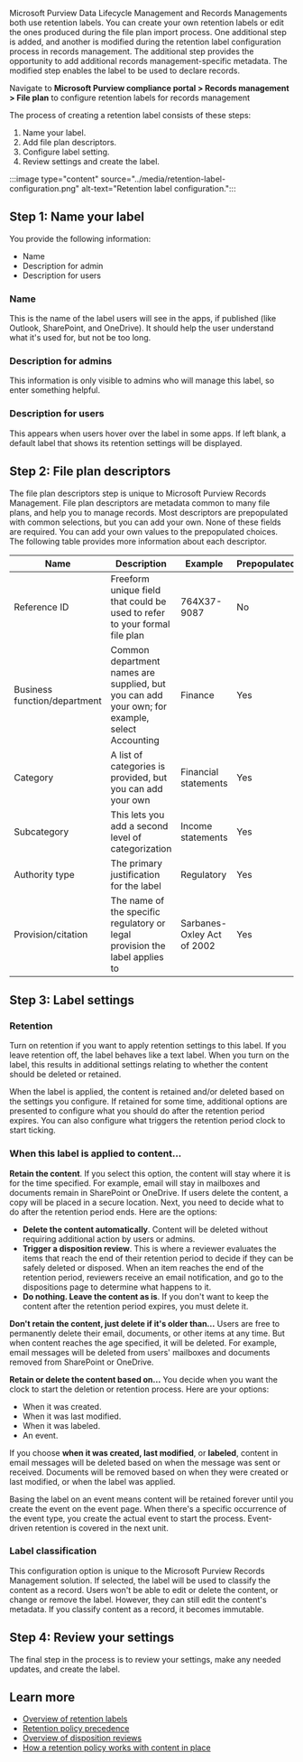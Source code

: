 Microsoft Purview Data Lifecycle Management and Records Managements both use retention labels. You can create your own retention labels or edit the ones produced during the file plan import process. One additional step is added, and another is modified during the retention label configuration process in records management. The additional step provides the opportunity to add additional records management-specific metadata. The modified step enables the label to be used to declare records.

Navigate to **Microsoft Purview compliance portal > Records management > File plan** to configure retention labels for records management

The process of creating a retention label consists of these steps:

1. Name your label.
1. Add file plan descriptors.
1. Configure label setting.
1. Review settings and create the label.

:::image type="content" source="../media/retention-label-configuration.png" alt-text="Retention label configuration.":::

## Step 1: Name your label

You provide the following information:

- Name
- Description for admin
- Description for users

### Name

This is the name of the label users will see in the apps, if published (like Outlook, SharePoint, and OneDrive). It should help the user understand what it's used for, but not be too long.

### Description for admins

This information is only visible to admins who will manage this label, so enter something helpful.

### Description for users

This appears when users hover over the label in some apps. If left blank, a default label that shows its retention settings will be displayed.

## Step 2: File plan descriptors

The file plan descriptors step is unique to Microsoft Purview Records Management. File plan descriptors are metadata common to many file plans, and help you to manage records. Most descriptors are prepopulated with common selections, but you can add your own. None of these fields are required. You can add your own values to the prepopulated choices. The following table provides more information about each descriptor.

| Name  | Description  | Example  | Prepopulated?  |
|---|---|---|---|
| Reference   ID  | Freeform unique field that could be used to refer to your formal file plan  | 764X37-9087  | No  |
|  Business function/department |  Common department names are supplied, but you can add your own; for example, select Accounting | Finance	  | Yes  |
| Category  | A list of categories is provided, but you can add your own  | Financial statements  |  Yes |
|  Subcategory |  This lets you add a second level of categorization |  Income statements |  Yes |
|  Authority type | The primary justification for the label  | Regulatory  | Yes  |
| Provision/citation  | The name of the specific regulatory or legal provision the label applies to  | Sarbanes-Oxley Act of 2002  |  Yes |

## Step 3: Label settings

### Retention

Turn on retention if you want to apply retention settings to this label. If you leave retention off, the label behaves like a text label. When you turn on the label, this results in additional settings relating to whether the content should be deleted or retained.

When the label is applied, the content is retained and/or deleted based on the settings you configure. If retained for some time, additional options are presented to configure what you should do after the retention period expires. You can also configure what triggers the retention period clock to start ticking.

### When this label is applied to content...

**Retain the content**. If you select this option, the content will stay where it is for the time specified. For example, email will stay in mailboxes and documents remain in SharePoint or OneDrive. If users delete the content, a copy will be placed in a secure location. Next, you need to decide what to do after the retention period ends. Here are the options:

- **Delete the content automatically**. Content will be deleted without requiring additional action by users or admins.
- **Trigger a disposition review**. This is where a reviewer evaluates the items that reach the end of their retention period to decide if they can be safely deleted or disposed. When an item reaches the end of the retention period, reviewers receive an email notification, and go to the dispositions page to determine what happens to it.
- **Do nothing. Leave the content as is**. If you don't want to keep the content after the retention period expires, you must delete it.

**Don't retain the content, just delete if it's older than...** Users are free to permanently delete their email, documents, or other items at any time. But when content reaches the age specified, it will be deleted. For example, email messages will be deleted from users' mailboxes and documents removed from SharePoint or OneDrive.

**Retain or delete the content based on...** You decide when you want the clock to start the deletion or retention process. Here are your options:

- When it was created.
- When it was last modified.
- When it was labeled.
- An event.

If you choose **when it was created, last modified**, or **labeled**, content in email messages will be deleted based on when the message was sent or received. Documents will be removed based on when they were created or last modified, or when the label was applied.

Basing the label on an event means content will be retained forever until you create the event on the event page. When there's a specific occurrence of the event type, you create the actual event to start the process. Event-driven retention is covered in the next unit.

### Label classification

This configuration option is unique to the Microsoft Purview Records Management solution. If selected, the label will be used to classify the content as a record. Users won't be able to edit or delete the content, or change or remove the label. However, they can still edit the content's metadata. If you classify content as a record, it becomes immutable.

## Step 4: Review your settings

The final step in the process is to review your settings, make any needed updates, and create the label.

## Learn more

- [Overview of retention labels](/microsoft-365/compliance/labels)
- [Retention policy precedence](/microsoft-365/compliance/labels#the-principles-of-retention-or-what-takes-precedence)
- [Overview of disposition reviews](/microsoft-365/compliance/disposition-reviews)
- [How a retention policy works with content in place](/microsoft-365/compliance/retention-policies#how-a-retention-policy-works-with-content-in-place)
